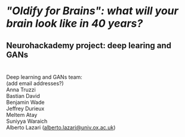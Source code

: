 # ***"Oldify for Brains": what will your brain look like in 40 years?***
## Neurohackademy project: deep learing and GANs

# 



Deep learning and GANs team: <br>
(add email addresses?) <br>
Anna Truzzi <br>
Bastian David <br>
Benjamin Wade <br>
Jeffrey Durieux <br>
Meltem Atay <br>
Suniyya Waraich <br>
Alberto Lazari (alberto.lazari@univ.ox.ac.uk) 
